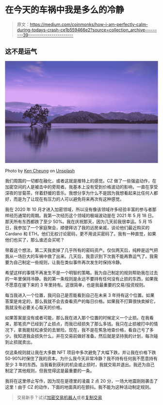 # 在今天的车祸中我是多么的冷静

> 原文：<https://medium.com/coinmonks/how-i-am-perfectly-calm-during-todays-crash-ce1b559466e2?source=collection_archive---------39----------------------->

## 这不是运气

![](img/ce17e4045302de1366f41fd1c1e0bf91.png)

Photo by [Ken Cheung](https://unsplash.com/@kencheungphoto?utm_source=medium&utm_medium=referral) on [Unsplash](https://unsplash.com?utm_source=medium&utm_medium=referral)

我们周围的一切都在融化，或者这就是推特上的感觉。CZ 做了一些强盗动作，在加密空间的人是被击中的旁观者。我基本上没有受到价格波动的影响，一直在享受深夜的甘菊茶，伴着舒缓的音乐。我想分享为什么不是因为我想看起来比任何人都好，而是为了让现在有压力的人可以避免将来再次有这种感觉。

我在 2020 年 10 月才进入加密领域，所以没有像该领域许多经验丰富的参与者那样经历通常的周期。我第一次经历这个领域的极端波动是在 2021 年 5 月 18 日。那天所有东西都跌了至少 50%。我在庆祝那天，因为几天前我很幸运。5 月 15 日，我参加了一个家庭聚会，顺便拜访了我的远房亲戚，谈论他们最近购买的 Cardano 和 ETH。他们无权讨论密码，更不用说买密码了。我有一种直觉，如果他们也买了，那么谁还会买呢？

带着这个想法，第二天我卖掉了几乎所有的密码资产。仅仅两天后，纯粹是运气把我从一场巨大的车祸中救了出来。几天后，我意识到下次我不能再靠运气了。我需要为自己制定一些规则，让我在类似事件再次发生时保持冷静。

希望这样的事情不再发生不是一个明智的策略。我为自己制定的规则帮助我在过去的一年里保持冷静。我的第一条规则是永远不要持有任何没有止损的东西，如果我不愿意在接下来的 3 年里持有。这很简单，也是我最重要的交易/投资规则。

每当我进入一个位置，我问自己是否能看到自己在未来 3 年持有这个位置。如果答案是肯定的，那么我就不会去查看资产的每日价格。如果我不打算很快卖掉它，我就没有必要关心每天的价格。

如果答案是没有或者可能，那么我在进入那个位置的时候定义一个止损。在我看来，那笔资产已经到了止损点，而我已经损失了那么多钱。我只在止损被打中的情况下，拿我能轻松承受的去冒险。现在，我不是在焦急地查价格，看自己亏了多少。我知道我会损失什么，并在交易前做好准备。然后就是坚持我的计划，每次碰到止损就卖出。

仅这条规则就让我在大多数 NFT 项目中多次避免了大幅下跌，并让我在价格下跌 50-90%时保住了我的资本。为什么我今天非常冷静？我不持有任何我不愿意持有至少 3 年的东西。当我看到获利的机会或止损时，我就交易并退出。我还为自己制定了其他规则，但我觉得这是最重要的一条。

我将在这里停止写作，因为现在是德里的凌晨 2 点 20 分，一场大地震刚刚袭击了这里！由于 CZ 的动作，下面的地面真的在颤抖。我不能为这种活动制定规则。

> 交易新手？试试[加密交易机器人](/coinmonks/crypto-trading-bot-c2ffce8acb2a)或者[复制交易](/coinmonks/top-10-crypto-copy-trading-platforms-for-beginners-d0c37c7d698c)